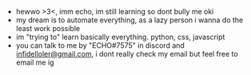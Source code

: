 - hewwo >3<, imm echo, im still learning so dont bully me oki
- my dream is to automate everything, as a lazy person i wanna do the least work possible
- im "trying to" learn basically everything. python, css, javascript
- you can talk to me by "ECHO#7575" in discord and infidelloler@gmail.com, i dont really check my email but feel free to email me ig


 

<!---
echothegoddess/echothegoddess is a ✨ special ✨ repository because its `README.md` (this file) appears on your GitHub profile.
You can click the Preview link to take a look at your changes.
--->
